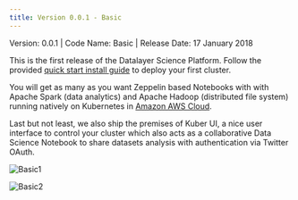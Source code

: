 ```yaml
---
title: Version 0.0.1 - Basic
---
```


Version: 0.0.1 | Code Name: Basic | Release Date: 17 January 2018

This is the first release of the Datalayer Science Platform. Follow the provided [quick start install guide](/docs/install) to deploy your first cluster.

You will get as many as you want Zeppelin based Notebooks with with Apache Spark (data analytics) and Apache Hadoop (distributed file system) running natively on Kubernetes in [Amazon AWS Cloud](https://aws.amazon.com).

Last but not least, we also ship the premises of Kuber UI, a nice user interface to control your cluster which also acts as a collaborative Data Science Notebook to share datasets analysis with authentication via Twitter OAuth.

![Basic1](/images/releases/basic-1.jpg "Basic1")

![Basic2](/images/releases/basic-2.jpg "Basic2")
